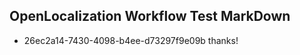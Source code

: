 ## OpenLocalization Workflow Test MarkDown
* 26ec2a14-7430-4098-b4ee-d73297f9e09b 
thanks!<!--HONumber=Mar16_HO1-->
